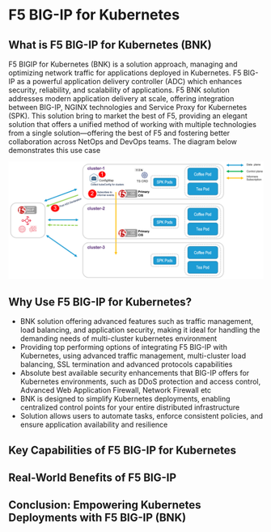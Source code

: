 # F5 BIG-IP for Kubernetes



## What is F5 BIG-IP for Kubernetes (BNK)

F5 BIGIP for Kubernetes (BNK) is a solution approach, managing and optimizing network traffic for applications deployed in Kubernetes. F5 BIG-IP as a powerful application delivery controller (ADC) which enhances security, reliability, and scalability of applications. F5 BNK solution addresses modern application delivery at scale, offering integration between BIG-IP, NGINX technologies and Service Proxy for Kubernetes (SPK). This solution bring to market the best of F5, providing an elegant solution that offers a unified method of working with multiple technologies from a single solution—offering the best of F5 and fostering better collaboration across NetOps and DevOps teams. The diagram below demonstrates this use case

![diagram](https://github.com/mdditt2000/kubernetes-1-31/blob/main/bigip-for-k8s/diagram/2025-01-27_14-24-57.png)

## Why Use F5 BIG-IP for Kubernetes?

- BNK solution offering advanced features such as traffic management, load balancing, and application security, making it ideal for handling the demanding needs of multi-cluster kubernetes environment
- Providing top performing options of integrating F5 BIG-IP with Kubernetes, using advanced traffic management, multi-cluster load balancing, SSL termination and advanced protocols capabilities
- Absolute best available security enhancements that BIG-IP offers for Kubernetes environments, such as DDoS protection and access control, Advanced Web Application Firewall, Network Firewall etc
- BNK is designed to simplify Kubernetes deployments, enabling centralized control points for your entire distributed infrastructure
- Solution allows users to automate tasks, enforce consistent policies, and ensure application availability and resilience

## Key Capabilities of F5 BIG-IP for Kubernetes
## Real-World Benefits of F5 BIG-IP
## Conclusion: Empowering Kubernetes Deployments with F5 BIG-IP (BNK)

